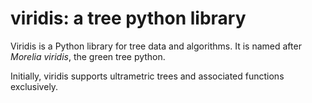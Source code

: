 # viridis: a tree python library

Viridis is a Python library for tree data and algorithms. It is named
after _Morelia viridis_, the green tree python.

Initially, viridis supports ultrametric trees and associated functions
exclusively.

